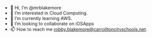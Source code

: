 - 👋 Hi, I’m @mrblakemore
- 👀 I’m interested in Cloud Computing.
- 🌱 I’m currently learning AWS.
- 💞️ I’m looking to collaborate on iOSApps
- 📫 How to reach me robby.blakemore@carrolltoncityschools.net.

<!---
mrblakemore/mrblakemore is a ✨ special ✨ repository because its `README.md` (this file) appears on your GitHub profile.
You can click the Preview link to take a look at your changes.
--->
